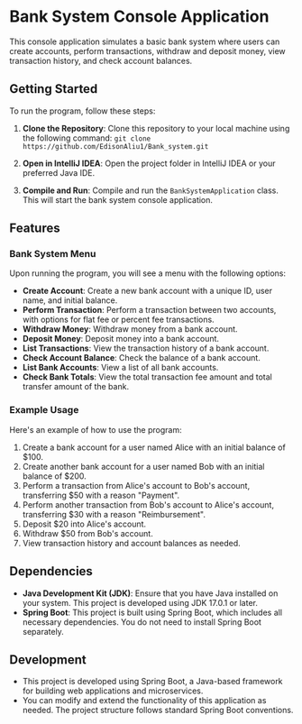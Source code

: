 # Bank System Console Application

This console application simulates a basic bank system where users can create accounts, perform transactions, withdraw and deposit money, view transaction history, and check account balances.

## Getting Started

To run the program, follow these steps:

1. **Clone the Repository**: Clone this repository to your local machine using the following command: `git clone https://github.com/EdisonAliu1/Bank_system.git`

2. **Open in IntelliJ IDEA**: Open the project folder in IntelliJ IDEA or your preferred Java IDE.

3. **Compile and Run**: Compile and run the `BankSystemApplication` class. This will start the bank system console application.

## Features

### Bank System Menu

Upon running the program, you will see a menu with the following options:

- **Create Account**: Create a new bank account with a unique ID, user name, and initial balance.
- **Perform Transaction**: Perform a transaction between two accounts, with options for flat fee or percent fee transactions.
- **Withdraw Money**: Withdraw money from a bank account.
- **Deposit Money**: Deposit money into a bank account.
- **List Transactions**: View the transaction history of a bank account.
- **Check Account Balance**: Check the balance of a bank account.
- **List Bank Accounts**: View a list of all bank accounts.
- **Check Bank Totals**: View the total transaction fee amount and total transfer amount of the bank.

### Example Usage

Here's an example of how to use the program:

1. Create a bank account for a user named Alice with an initial balance of $100.
2. Create another bank account for a user named Bob with an initial balance of $200.
3. Perform a transaction from Alice's account to Bob's account, transferring $50 with a reason "Payment".
4. Perform another transaction from Bob's account to Alice's account, transferring $30 with a reason "Reimbursement".
5. Deposit $20 into Alice's account.
6. Withdraw $50 from Bob's account.
7. View transaction history and account balances as needed.

## Dependencies

- **Java Development Kit (JDK)**: Ensure that you have Java installed on your system. This project is developed using JDK 17.0.1 or later.
- **Spring Boot**: This project is built using Spring Boot, which includes all necessary dependencies. You do not need to install Spring Boot separately.

## Development

- This project is developed using Spring Boot, a Java-based framework for building web applications and microservices.
- You can modify and extend the functionality of this application as needed. The project structure follows standard Spring Boot conventions.


